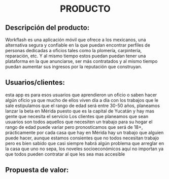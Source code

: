 ﻿<center><h1>PRODUCTO</h1></center>

## Descripción del producto:
Workflash es una aplicación móvil que ofrece a los mexicanos, una alternativa segura y confiable en la que puedan encontrar perfiles de personas dedicadas a oficios tales como la  plomería, carpintería, reparación, etc. Y al mismo tiempo estos puedan  puedan tener una plataforma en la que anunciarse, ser más contratados y al mismo tiempo puedan aumentar sus ingresos por la reputación que construyan.

## Usuarios/clientes:
esta app es para esos usuarios que aprendieron un oficio o saben hacer algún oficio ya que mucho de ellos viven día a día con los trabajos que le sale estipulamos que el rango de edad será entre 30-50 años, planeamos lanzar la beta en Mérida puesto que es la capital de Yucatán y hay mas gente que necesita el servicio
Los clientes que planeamos que sean usuarios son todos aquellos que necesiten un trabajo para su hogar el rango de edad puede variar pero pronosticamos que será de 18+, prácticamente por cada casa que hay en Mérida hay un trabajo que alguien puede hacer, aunque estamos consientes que no todos necesitan trabajo pero es bien sabido que casi siempre habrá algún problema que arreglar en la casa que uno no sepa, los noveles socioeconómicos aquí no importan ya que todos pueden contratar al que les sea mas accesible

## Propuesta de valor:


<!--stackedit_data:
eyJoaXN0b3J5IjpbLTEwMTg3NDg1LDIwMzAyMzI0MDVdfQ==
-->
